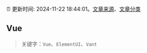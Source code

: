 :alarm_clock: 更新时间: 2024-11-22 18:44:01。[文章来源](/README.md)、[文章分类](/TAGS.md)

## Vue


> 关键字：`Vue`、`ElementUI`、`Vant`



